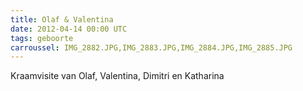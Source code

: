 ```yaml
---
title: Olaf & Valentina
date: 2012-04-14 00:00 UTC
tags: geboorte
carroussel: IMG_2882.JPG,IMG_2883.JPG,IMG_2884.JPG,IMG_2885.JPG
---
```

Kraamvisite van Olaf, Valentina, Dimitri en Katharina

